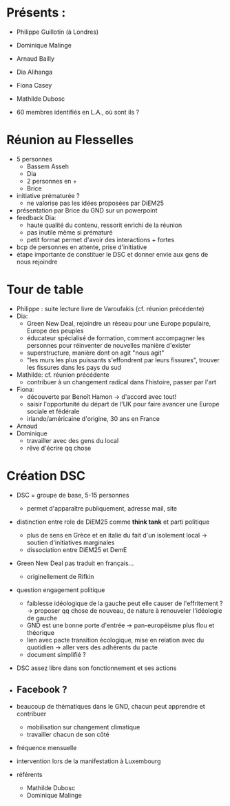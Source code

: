 # Présents :

- Philippe Guillotin (à Londres)
- Dominique Malinge
- Arnaud Bailly
- Dia Alihanga
- Fiona Casey
- Mathilde Dubosc

- 60 membres identifiés en L.A., où sont ils ?

# Réunion au Flesselles

- 5 personnes
  - Bassem Asseh
  - Dia
  - 2 personnes en +
  - Brice
- initiative prématurée ?
  - ne valorise pas les idées proposées par DiEM25
- présentation par Brice du GND sur un powerpoint
- feedback Dia:
  - haute qualité du contenu, ressorit enrichi de la réunion
  - pas inutile même si prématuré
  - petit format permet d'avoir des interactions + fortes
- bcp de personnes en attente, prise d'initiative
- étape importante de constituer le DSC et donner envie aux gens de nous rejoindre

# Tour de table

- Philippe : suite lecture livre de Varoufakis (cf. réunion précédente)
- Dia:
  - Green New Deal, rejoindre un réseau pour une Europe populaire, Europe des peuples
  - éducateur spécialisé de formation, comment accompagner les personnes pour réinventer de nouvelles manière d'exister
  - superstructure, manière dont on agit "nous agit"
  - "les murs les plus puissants s'effondrent par leurs fissures", trouver les fissures dans les pays du sud
- Mathilde: cf. réunion précédente
  - contribuer à un changement radical dans l'histoire, passer par l'art
- Fiona:
  - découverte par Benoît Hamon -> d'accord avec tout!
  - saisir l'opportunité du départ de l'UK pour faire avancer une Europe sociale et fédérale
  - irlando/américaine d'origine, 30 ans en France
- Arnaud
- Dominique
  - travailler avec des gens du local
  - rêve d'écrire qq chose

# Création DSC

- DSC = groupe de base, 5-15 personnes
  - permet d'apparaître publiquement, adresse mail, site

- distinction entre role de DiEM25 comme **think tank** et parti politique
  - plus de sens en Grèce et en italie du fait d'un isolement local -> soutien d'initiatives marginales
  - dissociation entre DiEM25 et DemE
- Green New Deal pas traduit en français...
  - originellement de Rifkin
- question engagement politique
  - faiblesse idéologique de la gauche peut elle causer de l'effritement ? -> proposer qq chose de nouveau, de nature à renouveler l'idéologie de gauche
  - GND est une bonne porte d'entrée -> pan-européisme plus flou et théorique
  - lien avec pacte transition écologique, mise en relation avec du quotidien -> aller vers des adhérents du pacte
  - document simplifié ?
- DSC assez libre dans son fonctionnement et ses actions

- Facebook ?
  -
- beaucoup de thématiques dans le GND, chacun peut apprendre et contribuer
  - mobilisation sur changement climatique
  - travailler chacun de son côté
- fréquence mensuelle

- intervention lors de la manifestation à Luxembourg

- référents
  - Mathilde Dubosc
  - Dominique Malinge
